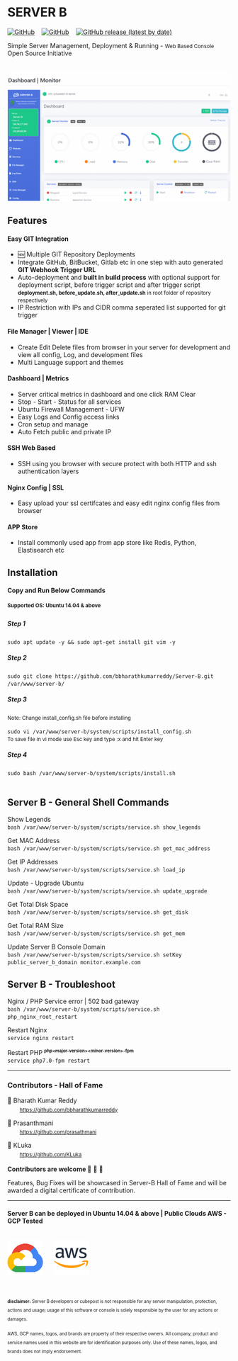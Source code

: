 <h1>SERVER B</h1>
<p><a href="https://github.com/bbharathkumarreddy/Server-B/blob/master/LICENSE"><img alt="GitHub" src="https://img.shields.io/github/license/bbharathkumarreddy/server-b?label=open%20source%20license&color=success"></a>&nbsp;&nbsp;&nbsp;
<a href="#contributors---hall-of-fame"><img alt="GitHub" src="https://img.shields.io/badge/contributors-Hall%20of%20Fame-brightgreen"></a>&nbsp;&nbsp;&nbsp;
<a href="#"><img alt="GitHub release (latest by date)" src="https://img.shields.io/github/v/release/bbharathkumarreddy/server-b"></a></p>
Simple Server Management, Deployment & Running - <small>Web Based Console</small>
<br>
Open Source Initiative
<br>
<br>
<p align="center">
  <img src="https://github.com/bbharathkumarreddy/Server-B/blob/master/images/server-b-images.gif?raw=true">
</p>
<h2>Features</h2>

  <h4>Easy GIT Integration</h4>
  <ul>
    <li>🆕 Multiple GIT Repository Deployments</li>
    <li>Integrate GitHub, BitBucket, Gitlab etc in one step with auto generated <b>GIT Webhook Trigger URL</b></li>
    <li>Auto-deployment and <b>built in build process</b> with optional support for deployment script, before trigger script and after trigger script <small><b>deployment.sh, before_update.sh, after_update.sh</b> in root folder of repository respectively</small></li>
    <li>IP Restriction with IPs and CIDR comma seperated list supported for git trigger</li>
  </ul>

  <h4>File Manager | Viewer | IDE</h4>
  <ul>
    <li>Create Edit Delete files from browser in your server for development and view all config, Log, and development files</li>
    <li>Multi Language support and themes</li>
  </ul>

  <h4>Dashboard | Metrics</h4>
  <ul>
    <li>Server critical metrics in dashboard and one click RAM Clear</li>
    <li>Stop - Start - Status for all services</li>
    <li>Ubuntu Firewall Management - UFW</li>
    <li>Easy Logs and Config access links</li>
    <li>Cron setup and manage</li>
    <li>Auto Fetch public and private IP</li>
  </ul>

  <h4>SSH Web Based</h4>
  <ul>
    <li>SSH using you browser with secure protect with both HTTP and ssh authentication layers</li>
  </ul>
  
  <h4>Nginx Config | SSL</h4>
  <ul>
    <li>Easy upload your ssl certifcates and easy edit nginx config files from browser</li>
  </ul>

  <h4>APP Store</h4>
  <ul>
    <li>Install commonly used app from app store like Redis, Python, Elastisearch etc</li>
  </ul>

<h2>Installation</h2>
<h4>Copy and Run Below Commands</h4>
<sup><b>Supported OS: Ubuntu 14.04 & above</b></sup>
<h5>Step 1</h5>
<code>sudo apt update -y && sudo apt-get install git vim -y</code>
<br>
<h5>Step 2</h5>
<code>sudo git clone https://github.com/bbharathkumarreddy/Server-B.git /var/www/server-b/</code>
<br>
<h5>Step 3</h5>
<p><small>Note: Change install_config.sh file before installing</small></p>
<code>sudo vi /var/www/server-b/system/scripts/install_config.sh</code>
<br>
<small>To save file in vi mode use Esc key and type :x and hit Enter key</small>
<h5>Step 4</h5>
<code>sudo bash /var/www/server-b/system/scripts/install.sh</code>
<br>
<br>
<h2>Server B - General Shell Commands</h2>
<p>Show Legends<br><code>bash /var/www/server-b/system/scripts/service.sh show_legends</code></p>
<p>Get MAC Address<br><code>bash /var/www/server-b/system/scripts/service.sh get_mac_address</code></p>
<p>Get IP Addresses<br><code>bash /var/www/server-b/system/scripts/service.sh load_ip</code></p>
<p>Update - Upgrade Ubuntu<br><code>bash /var/www/server-b/system/scripts/service.sh update_upgrade</code></p>
<p>Get Total Disk Space<br><code>bash /var/www/server-b/system/scripts/service.sh get_disk</code></p>
<p>Get Total RAM Size<br><code>bash /var/www/server-b/system/scripts/service.sh get_mem</code></p>
<p>Update Server B Console Domain<br><code>bash /var/www/server-b/system/scripts/service.sh setKey public_server_b_domain monitor.example.com</code></p>
<h2>Server B - Troubleshoot</h2>
<p>Nginx / PHP Service error | 502 bad gateway<br>
<code>bash /var/www/server-b/system/scripts/service.sh php_nginx_root_restart</code></p>
<p>Restart Nginx<br>
<code>service nginx restart</code></p>
<p>Restart PHP <b><sup><small>php&lt;major-version&gt;&lt;minor-version&gt;-fpm</small></sup></b><br>
<code>service php7.0-fpm restart</code></p>
<hr>
<h3>Contributors - Hall of Fame</h3>

<span>🥇 Bharath Kumar Reddy<br>&nbsp;&nbsp;&nbsp;&nbsp;&nbsp;&nbsp;&nbsp;<a href="https://github.com/bbharathkumarreddy" target="_blank"><sup><small>https://github.com/bbharathkumarreddy</small></sup></a></span>

<span>🥇 Prasanthmani<br>&nbsp;&nbsp;&nbsp;&nbsp;&nbsp;&nbsp;&nbsp;<a href="https://github.com/prasathmani" target="_blank"><sup><small>https://github.com/prasathmani</small></sup></a></span>

<span>🥈 KLuka<br>&nbsp;&nbsp;&nbsp;&nbsp;&nbsp;&nbsp;&nbsp;<a href="https://github.com/KLuka" target="_blank"><sup><small>https://github.com/KLuka</small></sup></a></span>
<br>
<br>
<b>Contributors are welcome </b>🥇	🥈  🥉
<p>Features, Bug Fixes will be showcased in Server-B Hall of Fame and will be awarded a digital certificate of contribution.</p>
<hr>
<h4>Server B can be deployed in Ubuntu 14.04 & above | Public Clouds AWS - GCP Tested</h4><br>
<div>
 <img src="https://raw.githubusercontent.com/bbharathkumarreddy/Server-B/dev-z1/images/gcp.png" style="display: inline;" width="80"/>
 <img src="https://raw.githubusercontent.com/bbharathkumarreddy/Server-B/dev-z1/images/aws.png" style="display: inline;padding-left: 20px;" width="80"/>
</div>
<br><br>
<p><sup><small><b>disclaimer:</b> Server B developers or cubepost is not responsible for any server manipulation, protection, actions and usage; usage of this software or console is solely responsible by the user for any actions or damages.</small></sup></p>
<p><sup><small>AWS, GCP names, logos, and brands are property of their respective owners. All company, product and service names used in this website are for identification purposes only. Use of these names, logos, and brands does not imply endorsement.</small></sup></p>
